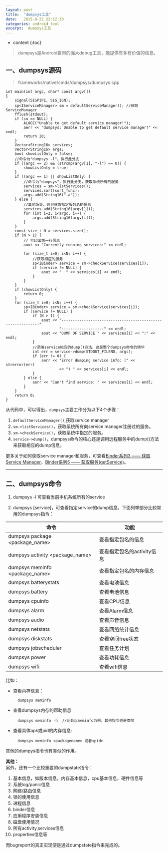 ```yaml
---
layout: post
title:  "dumpsys工具"
date:   2015-8-22 22:12:30
categories: android tool
excerpt:  dumpsys工具
---
```


* content
{:toc}

> dumpsys是Android自带的强大debug工具，能提供有多有价值的信息。

## 一、dumpsys源码

> frameworks/native/cmds/dumpsys/dumpsys.cpp

	int main(int argc, char* const argv[])
	{
	    signal(SIGPIPE, SIG_IGN);
	    sp<IServiceManager> sm = defaultServiceManager(); //获取ServiceManager
	    fflush(stdout);
	    if (sm == NULL) {
			ALOGE("Unable to get default service manager!");
	        aerr << "dumpsys: Unable to get default service manager!" << endl;
	        return 20;
	    }
	    Vector<String16> services;
	    Vector<String16> args;
	    bool showListOnly = false;
	    //命令为"dumpsys -l"，执行此分支
	    if ((argc == 2) && (strcmp(argv[1], "-l") == 0)) {
	        showListOnly = true;
	    }
	    if ((argc == 1) || showListOnly) {
			//命令为"dumpsys"，执行此分支，获取系统所有的服务
	        services = sm->listServices();
	        services.sort(sort_func);
	        args.add(String16("-a"));
	    } else {
			//其他场景，则只获取指定服务名的信息
	        services.add(String16(argv[1]));
	        for (int i=2; i<argc; i++) {
	            args.add(String16(argv[i]));
	        }
	    }
	    const size_t N = services.size();
	    if (N > 1) {
	        // 打印出第一行信息
	        aout << "Currently running services:" << endl;
	    
	        for (size_t i=0; i<N; i++) {
	            //获取相应的服务
	            sp<IBinder> service = sm->checkService(services[i]);
	            if (service != NULL) {
	                aout << "  " << services[i] << endl;
	            }
	        }
	    }
	    if (showListOnly) {
	        return 0;
	    }
	    for (size_t i=0; i<N; i++) {
	        sp<IBinder> service = sm->checkService(services[i]);
	        if (service != NULL) {
	            if (N > 1) {
	                aout << "------------------------------------------------------------"
	                        "-------------------" << endl;
	                aout << "DUMP OF SERVICE " << services[i] << ":" << endl;
	            }
	            //调用service相应的dump()方法，这是整个dumpsys命令的精华
	            int err = service->dump(STDOUT_FILENO, args);
	            if (err != 0) {
	                aerr << "Error dumping service info: (" << strerror(err)
	                        << ") " << services[i] << endl;
	            }
	        } else {
	            aerr << "Can't find service: " << services[i] << endl;
	        }
	    }
	    return 0;
	}

从代码中，可以得出，`dumpsys`主要工作分为以下4个步骤：

1. `defaultServiceManager()`,获取service manager
2. `sm->listServices()`，获取系统所有向service manager注册过的服务。
3. `sm->checkService()`，获取系统中指定的服务。
4. `service->dump()`，dumpsys命令的核心还是调用远程服务中的dump()方法来获取相应的dump信息。

更多关于如何获取service manager和服务，可查看[Binder系列3 —— 获取Service Manager](http://gityuan.com/2015/11/08/binder-get-sm/)，[Binder系列5 —— 获取服务(getService)](http://gityuan.com/2015/11/15/binder-get-service/)。

----------


## 二、dumpsys命令

1. dumpsys -l 可查看当前手机系统所有的service

2. dumpsys [service]，可查看指定service的dump信息。下面列举部分比较常用的dumpsys指令：

|命令|功能|
|---|---|
|dumpsys package  \<package_name\> |  查看指定包名的信息
|dumpsys activity \<package_name\> | 查看指定包名的activity信息
|dumpsys meminfo  \<package_name\>|查看指定包名的内存信息
|dumpsys batterystats    |查看电池信息
|dumpsys battery    |查看电池信息
|dumpsys cpuinfo| 查看CPU信息
|dumpsys alarm     | 查看Alarm信息
|dumpsys audio     | 查看声音信息
|dumpsys netstats|查看网络统计信息
|dumpsys diskstats|   查看空间free状态
|dumpsys jobscheduler  | 查看任务计划
|dumpsys power|查看功耗信息
|dumpsys wifi|查看wifi信息

比如：

- 查看内存信息：
	
		dumpsys meminfo

- 查看dumpsys内存的帮助信息

		dumpsys meminfo -h  //此处以meminfo为例，其他指令也是类同

- 查看具体apk或pid的内存信息:

		dumpsys meminfo <packagename> 或者<pid>

其他的dumpys指令也有类似的作用。


**其他：**   
另外，还有一个比较重要的dumpstate指令：

1. 基本信息，如版本信息，内存基本信息，cpu基本信息，硬件信息等
2. 系统log/panic信息
3. 网络/路由信息
5. 锁的使用信息
6. 进程信息
7. binder信息
8. 应用程序安装信息
9. 磁盘使用情况
10. 所有activity,services信息
11. properties信息等

而bugreport的真正实现便是通过dumpstate指令来完成的。



